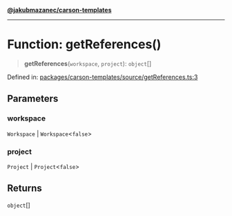 [**@jakubmazanec/carson-templates**](../README.md)

---

# Function: getReferences()

> **getReferences**(`workspace`, `project`): `object`[]

Defined in:
[packages/carson-templates/source/getReferences.ts:3](https://github.com/jakubmazanec/tools/blob/7c5f40d811171692b72a47160bc33d644201b16a/packages/carson-templates/source/getReferences.ts#L3)

## Parameters

### workspace

`Workspace` | `Workspace`\<`false`\>

### project

`Project` | `Project`\<`false`\>

## Returns

`object`[]
